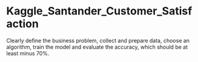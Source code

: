 # Kaggle_Santander_Customer_Satisfaction
Clearly define the business problem, collect and prepare data, choose an algorithm, train the model and evaluate the accuracy, which should be at least minus 70%.
